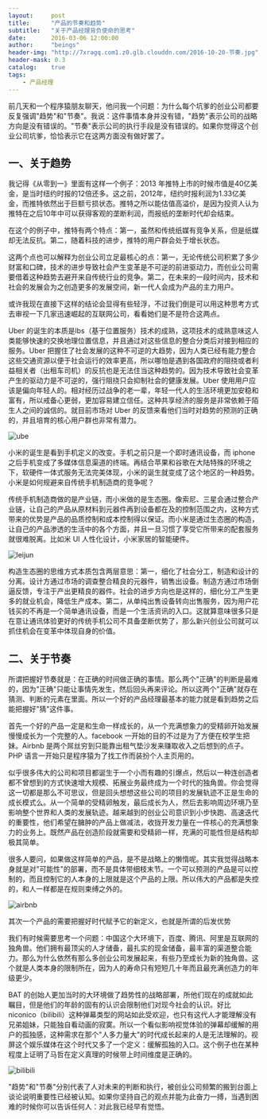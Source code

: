 ```yaml
---
layout:     post
title:      "产品的节奏和趋势"
subtitle:   "关于产品经理背负使命的思考"
date:       2016-03-06 12:00:00
author:     "beings"
header-img: "http://7xragq.com1.z0.glb.clouddn.com/2016-10-20-节奏.jpg"
header-mask: 0.3
catalog:    true
tags:
    - 产品经理
---
```


前几天和一个程序猿朋友聊天，他问我一个问题：为什么每个坑爹的创业公司都要反复强调"趋势"和"节奏"。我说：这件事情本身并没有错，"趋势"表示公司的战略方向是没有错误的。"节奏"表示公司的执行手段是没有错误的。如果你觉得这个创业公司坑爹，恰恰表示它在这两方面没有做好罢了。

## 一、关于趋势

我记得《从零到一》里面有这样一个例子：2013 年推特上市的时候市值是40亿美金，是当时纽约时报的12倍还多。这之前，2012年，纽约时报利润为1.33亿美金，而推特依然出于巨额亏损状态。推特之所以能估值高溢价，是因为投资人认为推特在之后10年中可以获得客观的垄断利润，而报纸的垄断时代却会结束。

在这个的例子中，推特有两个特点：第一，虽然和传统纸媒有竞争关系，但是纸媒却无法反抗。第二，随着科技的进步，推特的用户群会处于增长状态。

这两个点也可以解释为创业公司立足最核心的点：第一，无论传统公司积累了多少财富和口碑，技术的进步导致社会产生变革是不可逆的前进驱动力，而创业公司需要借着这种趋势去避开来自传统行业的竞争。第二，在未来的一段时间内，技术和社会的发展会为之创造更多的发展空间，新一代人会成为产品的主力用户。

或许我现在直接下这样的结论会显得有些轻浮，不过我们倒是可以用这种思考方式去审视一下几家迅速崛起的互联网公司，看看她们是不是符合这两点。


Uber 的诞生的本质是lbs（基于位置服务）技术的成熟，这项技术的成熟意味这人类能够快速的交换地理位置信息，并且通过对这些信息的整合分类后对接到相应的服务。Uber 把握住了社会发展的这种不可逆的大趋势，因为人类已经有能力整合这些交通资源以便于社会运行的效率更高，所以哪怕是遇到各国政府的阻挠或者利益相关者（出租车司机）的反抗也是无法住当这种趋势的。因为技术导致社会变革产生的驱动力是不可逆的，强行阻挠只会抑制社会的健康发展。Uber 使用用户应该是偏向年轻人的。相对经历过战争的老一辈，年轻一代人的生活环境更加安稳和富有，所以戒备心更弱，更加容易建立信任。这种共享经济的服务是非常依赖于陌生人之间的诚信的。就目前市场对 Uber 的反馈来看他们当时对趋势的预测的正确的，并且培育的核心用户群也非常有潜力。

 ![ube](http://7xragq.com1.z0.glb.clouddn.com/2016-10-20-uber.jpg)
 
小米的诞生是看到手机定义的改变。手机之前只是一个即时通讯设备，而 iphone 之后手机变成了多媒体信息渠道的终端。再结合苹果和谷歌在大陆特殊的环境之下，软硬件一体式服务无法完美体现，小米的诞生就变成了这个地区的一种趋势。小米是如何规避来自传统手机制造商的竞争呢？

传统手机制造商做的是产业链，而小米做的是生态圈。像索尼、三星会通过整合产业链，让自己的产品从原材料到元器件再到设备都在及的控制范围之内，这种方式带来的优势是产品的品质控制和成本控制得以保证。而小米是通过生态圈的构造，让自己的产品渗透的生活中的各个方面，并且一旦习惯了享受它所带来的配套服务就很难脱离。比如米 UI 人性化设计，小米家居的智能硬件。

![leijun](http://7xragq.com1.z0.glb.clouddn.com/2016-10-20-leijun.jpg)

构造生态圈的思维方式本质包含两层意思：第一，细化了社会分工，制造和设计的分离。设计方通过市场的调查整合精良的元器件，销售出设备。制造方通过市场倒逼反馈，专注于产出更精良的器件。社会的进步方向也是这样的，细化分工产生更多的就业机会，降低生产成本。第二，从单纯出售设备转向出售服务，因为用户花钱买的不再是一个简单通讯设备，而是一个生活资讯的入口。这就算意味很多只是在意让通讯体验更好的传统手机公司不具备垄断优势了，那么新兴创业公司就可以抓住机会在变革中体现自身的价值。

## 二、关于节奏

所谓把握好节奏就是：在正确的时间做正确的事情。那么两个"正确"的判断是最难的，因为"正确"只能让事情先发生，然后回头再来评论。所以这两个"正确"就存在猜测、判断的元素在里面。所以一个好的产品经理最基本的能力就是看到趋势之后能把握好"猜"这件事。

首先一个好的产品一定是和生命一样成长的，从一个充满想象力的受精卵开始发展慢慢成长为一个完整的人。facebook 一开始的目的不过是为了方便在校学生把妹。Airbnb 是两个屌丝穷到只能靠出租气垫沙发来赚取收入之后想到的点子。PHP 语言一开始只是程序猿为了找工作而装扮个人主页用的。

似乎很多伟大的公司和项目都诞生于一个小而有趣的引爆点，然后以一种连创造者都不曾想到的方式快速增大规模、拓展业务最终成为一个时代的独角兽。你会觉得这一切都是那么不可思议，但是回头想想这些公司的项目的发展轨迹不正是生命的成长模式么。从一个简单的受精卵触发，最后成长为人，然后去影响周边环境乃至影响整个世界和人类的发展轨迹。越来越到的创业公司意识到小步快跑、高速迭代的重要性，他们希望在臃肿的产品上做减法，收拢开发力量在一件核心的充满想象力的业务上。既然产品在创造阶段就需要和受精卵一样，充满的可能性但是结构却极其简单。

很多人要问，如果做这样简单的产品，是不是战略上的懒惰呢。其实我觉得战略本身就是对"可能性"的部署，而不是具体带细枝末节。一个可以预测的产品是可以控制的，而且控制它的人本身的上限就是这个产品的上限。所以伟大的产品都是失控的，和人一样都是在规则束缚之外的。

![airbnb](http://7xragq.com1.z0.glb.clouddn.com/2016-10-20-airbnb.jpg)


其次一个产品的需要把握好时代赋予它的新定义，也就是所谓的后发优势

我们有时候需要思考一个问题：中国这个大环境下，百度、腾讯、阿里是互联网的独角兽。他们拥有最顶尖的人才储备，最扎实的现金储备，最丰富的渠道整合能力。那么为什么依然有那么多创业公司发展起来，有些乃至成长为新的独角兽。这个就是人类本身的限制所在，因为人的寿命只有短短几十年而且最充满创造力的年级更少。


BAT 的创始人更加当时的大环境做了趋势性的战略部署，所他们现在的成就如此瞩目，但是他们的年龄的固有的认识会限制他们对现今社会的认识。好比 niconico（bilibili）这种弹幕类型的网站如此受欢迎，也只有这代人才能理解没有兄弟姐妹，只能独自看动画的寂寞。所以一个看似影响视觉体验的弹幕却缓解的用户的孤独感，这种需求在那个"人多力量大"的时代成长起来的人是无法理解的。视屏这个娱乐媒体在这个时代又多了一个定义：缓解孤独的入口。这个例子也在某种程度上证明了马哲在定义真理的时候带上时间维度是正确的。

![bilibili](http://7xragq.com1.z0.glb.clouddn.com/2016-10-20-bilibili.jpg)

"趋势"和"节奏"分别代表了人对未来的判断和执行，被创业公司频繁的搬到台面上谈论说明重要性已经被认知。如果你坚持自己的观点并能为此奋力一搏，当遇到困难的时候你可以告诉任何人：对此我已经早有觉悟。

